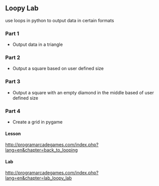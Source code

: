 ## Loopy Lab

use loops in python to output data in certain formats

### Part 1

- Output data in a triangle

### Part 2

- Output a square based on user defined size

### Part 3

- Output a square with an empty diamond in the middle based of user defined size

### Part 4

- Create a grid in pygame

#### Lesson
http://programarcadegames.com/index.php?lang=en&chapter=back_to_looping

#### Lab
http://programarcadegames.com/index.php?lang=en&chapter=lab_loopy_lab
